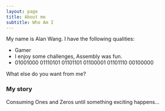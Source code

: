 ```yaml
---
layout: page
title: About me
subtitle: Who Am I
---
```


My name is Alan Wang. I have the following qualities:

- Gamer
- I enjoy some challenges, Assembly was fun.
- 01001000 01110101 01101101 01100001 01101110 00100000

What else do you want from me? 

### My story

Consuming Ones and Zeros until something exciting happens...